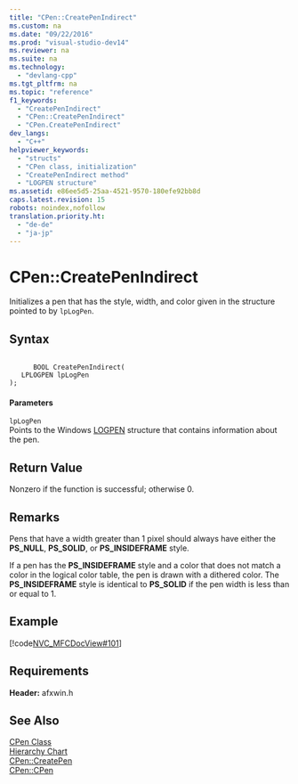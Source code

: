 ```yaml
---
title: "CPen::CreatePenIndirect"
ms.custom: na
ms.date: "09/22/2016"
ms.prod: "visual-studio-dev14"
ms.reviewer: na
ms.suite: na
ms.technology: 
  - "devlang-cpp"
ms.tgt_pltfrm: na
ms.topic: "reference"
f1_keywords: 
  - "CreatePenIndirect"
  - "CPen::CreatePenIndirect"
  - "CPen.CreatePenIndirect"
dev_langs: 
  - "C++"
helpviewer_keywords: 
  - "structs"
  - "CPen class, initialization"
  - "CreatePenIndirect method"
  - "LOGPEN structure"
ms.assetid: e86ee5d5-25aa-4521-9570-180efe92bb8d
caps.latest.revision: 15
robots: noindex,nofollow
translation.priority.ht: 
  - "de-de"
  - "ja-jp"
---
```

# CPen::CreatePenIndirect
Initializes a pen that has the style, width, and color given in the structure pointed to by `lpLogPen`.  
  
## Syntax  
  
```  
  
      BOOL CreatePenIndirect(  
   LPLOGPEN lpLogPen   
);  
```  
  
#### Parameters  
 `lpLogPen`  
 Points to the Windows [LOGPEN](../vs140/logpen-structure.md) structure that contains information about the pen.  
  
## Return Value  
 Nonzero if the function is successful; otherwise 0.  
  
## Remarks  
 Pens that have a width greater than 1 pixel should always have either the **PS_NULL**, **PS_SOLID**, or **PS_INSIDEFRAME** style.  
  
 If a pen has the **PS_INSIDEFRAME** style and a color that does not match a color in the logical color table, the pen is drawn with a dithered color. The **PS_INSIDEFRAME** style is identical to **PS_SOLID** if the pen width is less than or equal to 1.  
  
## Example  
 [!code[NVC_MFCDocView#101](../vs140/codesnippet/CPP/cpen--createpenindirect_1.cpp)]  
  
## Requirements  
 **Header:** afxwin.h  
  
## See Also  
 [CPen Class](../vs140/cpen-class.md)   
 [Hierarchy Chart](../vs140/hierarchy-chart.md)   
 [CPen::CreatePen](../vs140/cpen--createpen.md)   
 [CPen::CPen](../vs140/cpen--cpen.md)
